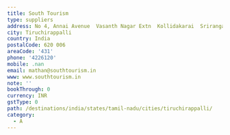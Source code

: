 ```yaml
---
title: South Tourism
type: suppliers
address: No 4, Annai Avenue  Vasanth Nagar Extn  Kollidakarai  Srirangam
city: Tiruchirappalli
country: India
postalCode: 620 006
areaCode: '431'
phone: '4226120'
mobile: .nan
email: mathan@southtourism.in
www: www.southtourism.in
note: ''
bookThrough: 0
currency: INR
gstType: 0
path: /destinations/india/states/tamil-nadu/cities/tiruchirappalli/
category:
  - A
---
```


